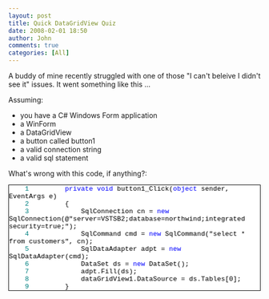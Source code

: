 ```yaml
---
layout: post
title: Quick DataGridView Quiz
date: 2008-02-01 18:50
author: John
comments: true
categories: [All]
---
```

<P>A buddy of mine recently struggled with one of those "I can't beleive I didn't see it" issues. It went something like this ...</P> <P>Assuming:</P> <UL> <LI>you have a C# Windows Form application </LI> <LI>a WinForm </LI> <LI>a DataGridView</LI> <LI>a button called button1</LI> <LI>a valid connection string</LI> <LI>a valid sql statement</LI></UL> <P>What's wrong with this code, if anything?:</P> <DIV style="BORDER-RIGHT: windowtext 1pt solid; PADDING-RIGHT: 0pt; BORDER-TOP: windowtext 1pt solid; PADDING-LEFT: 0pt; FONT-SIZE: 10pt; BACKGROUND: white; PADDING-BOTTOM: 0pt; BORDER-LEFT: windowtext 1pt solid; COLOR: black; PADDING-TOP: 0pt; BORDER-BOTTOM: windowtext 1pt solid; FONT-FAMILY: Courier New"> <P style="MARGIN: 0px"><SPAN style="COLOR: teal">&nbsp;&nbsp;&nbsp;&nbsp;1</SPAN>&nbsp;&nbsp;&nbsp;&nbsp; &nbsp;&nbsp;&nbsp; <SPAN style="COLOR: blue">private</SPAN> <SPAN style="COLOR: blue">void</SPAN> button1_Click(<SPAN style="COLOR: blue">object</SPAN> sender, EventArgs e)</P> <P style="MARGIN: 0px"><SPAN style="COLOR: teal">&nbsp;&nbsp;&nbsp;&nbsp;2</SPAN>&nbsp;&nbsp;&nbsp;&nbsp; &nbsp;&nbsp;&nbsp; {</P> <P style="MARGIN: 0px"><SPAN style="COLOR: teal">&nbsp;&nbsp;&nbsp;&nbsp;3</SPAN>&nbsp;&nbsp;&nbsp;&nbsp; &nbsp;&nbsp;&nbsp; &nbsp;&nbsp;&nbsp; SqlConnection cn = <SPAN style="COLOR: blue">new</SPAN> SqlConnection(@"server=VSTSB2;database=northwind;integrated security=true;");</P> <P style="MARGIN: 0px"><SPAN style="COLOR: teal">&nbsp;&nbsp;&nbsp;&nbsp;4</SPAN>&nbsp;&nbsp;&nbsp;&nbsp; &nbsp;&nbsp;&nbsp; &nbsp;&nbsp;&nbsp; SqlCommand cmd = <SPAN style="COLOR: blue">new</SPAN> SqlCommand("select * from customers", cn);</P> <P style="MARGIN: 0px"><SPAN style="COLOR: teal">&nbsp;&nbsp;&nbsp;&nbsp;5</SPAN>&nbsp;&nbsp;&nbsp;&nbsp; &nbsp;&nbsp;&nbsp; &nbsp;&nbsp;&nbsp; SqlDataAdapter adpt = <SPAN style="COLOR: blue">new</SPAN> SqlDataAdapter(cmd);</P> <P style="MARGIN: 0px"><SPAN style="COLOR: teal">&nbsp;&nbsp;&nbsp;&nbsp;6</SPAN>&nbsp;&nbsp;&nbsp;&nbsp; &nbsp;&nbsp;&nbsp; &nbsp;&nbsp;&nbsp; DataSet ds = <SPAN style="COLOR: blue">new</SPAN> DataSet();</P> <P style="MARGIN: 0px"><SPAN style="COLOR: teal">&nbsp;&nbsp;&nbsp;&nbsp;7</SPAN>&nbsp;&nbsp;&nbsp;&nbsp; &nbsp;&nbsp;&nbsp; &nbsp;&nbsp;&nbsp; adpt.Fill(ds);</P> <P style="MARGIN: 0px"><SPAN style="COLOR: teal">&nbsp;&nbsp;&nbsp;&nbsp;8</SPAN>&nbsp;&nbsp;&nbsp;&nbsp;&nbsp;&nbsp;&nbsp;&nbsp;&nbsp;&nbsp;&nbsp;&nbsp; dataGridView1.DataSource = ds.Tables[0]; </P> <P style="MARGIN: 0px"><SPAN style="COLOR: teal">&nbsp;&nbsp;&nbsp; 9</SPAN>&nbsp;&nbsp;&nbsp;&nbsp;&nbsp;&nbsp;&nbsp;&nbsp; }</P></DIV> <P>&nbsp;</P> <P><!--EndFragment--></P>

